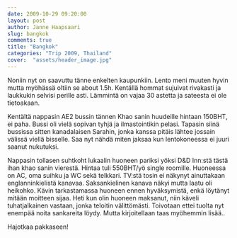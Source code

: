 ```yaml
---
date: 2009-10-29 09:20:00
layout: post
author: Janne Haapsaari
slug: bangkok
comments: true
title: "Bangkok"
categories: "Trip 2009, Thailand"
cover:  "assets/header_image.jpg"
---
```


Noniin nyt on saavuttu tänne enkelten kaupunkiin. Lento meni muuten hyvin
mutta myöhässä oltiin se about 1.5h. Kentällä hommat sujuivat rivakasti ja
laukkukin selvisi perille asti. Lämmintä on vajaa 30 astetta ja sateesta ei
ole tietoakaan.

Kentältä nappasin AE2 bussin tännen Khao sanin huudeille hintaan 150BHT, ei
paha. Bussi oli vielä sopivan tyhjä ja ilmastointikin pelasi. Tapasin siinä
bussissa sitten kanadalaisen Sarahin, jonka kanssa pitäis lähtee jossain
välissä viellä bisselle. Saa nyt nähdä miten jaksaa kun lentokoneessa ei juuri
saanut nukutuksi.

Nappasin tollasen suhtkoht lukaalin huoneen pariksi yöksi D&D Inn:stä tästä
ihan khao sanin vierestä. Hintaa tuli 550BHT/yö single roomille. Huoneessa on
AC, oma suihku ja WC sekä telkkari. TV:stä tosin ei näkynyt ainuttakaan
englanninkielistä kanavaa. Saksankielinen kanava näkyi mutta laatu oli
heikohko. Kävin tarkastamassa huoneen ennen hyväksymistä, enkä löytänyt mitään
moitteen sijaa. Heti kun olin huoneen maksanut, niin käveli tuhatjalkainen
vastaan, jonka teloitin välittömästi. Toivotaan ettei tuolta nyt enempää noita
sankareita löydy. Mutta kirjoitellaan taas myöhemmin lisää..

Hajotkaa pakkaseen!
